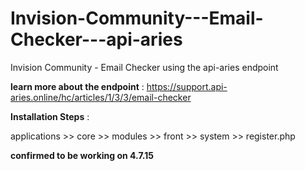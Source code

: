 # Invision-Community---Email-Checker---api-aries
Invision Community - Email Checker using the api-aries endpoint

**learn more about the endpoint** :
https://support.api-aries.online/hc/articles/1/3/3/email-checker

**Installation Steps** :

applications >> core >> modules >> front >> system >> register.php

**confirmed to be working on 4.7.15** 

